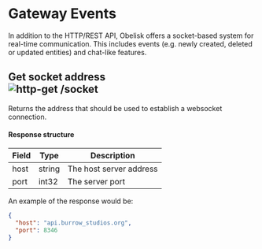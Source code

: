 [http-get]: https://img.shields.io/badge/GET-505CDC

# Gateway Events

In addition to the HTTP/REST API, Obelisk offers a socket-based system for real-time communication. This includes events
(e.g. newly created, deleted or updated entities) and chat-like features.

## Get socket address</br>![http-get] /socket
Returns the address that should be used to establish a websocket connection.

#### Response structure

| Field | Type   | Description             |
|-------|--------|-------------------------|
| host  | string | The host server address |
| port  | int32  | The server port         |

An example of the response would be:

```json
{
  "host": "api.burrow_studios.org",
  "port": 8346
}
```